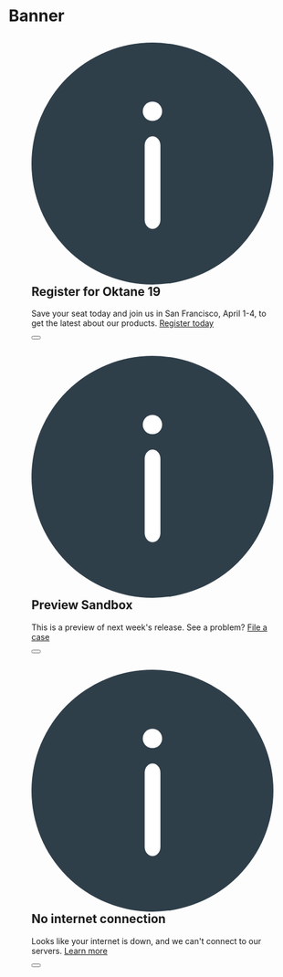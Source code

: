 # Banner

<figure class="nimatron--example">
  <div class="nimatron--rendered">
    <div class="banner--pen">
      <aside class="banner is-banner-info">
        <div class="banner--main">
          <h1 class="banner--title">
            <svg class="banner--icon" xmlns="http://www.w3.org/2000/svg" fill="none" viewBox="0 0 100 100">
              <circle class="icon--fill" cx="50" cy="50" r="50" fill="#2F3F4A"/>
              <path class="icon--stroke" fill="#fff" d="M50.043 77c1.782 0 3.25-1.71 3.25-3.788v-30.67c0-2.078-1.468-3.789-3.25-3.789s-3.25 1.71-3.25 3.788v30.671c0 2.077 1.468 3.788 3.25 3.788z"/>
              <circle class="icon--stroke" cx="50" cy="28.394" r="4" fill="#fff" transform="rotate(-180 50 28.394)"/>
            </svg>
            Register for Oktane 19
          </h1>
          <p class="banner--content">
            Save your seat today and join us in San Francisco, April 1-4, to get the latest about our products. <a href="#">Register today</a>
          </p>
        </div>
        <button class="banner--close">
          <svg class="banner--close-icon" xmlns="http://www.w3.org/2000/svg" fill="none" viewBox="0 0 14 14">
            <path class="icon--stroke" d="M.572 1.184l12.244 12.244M12.816 1.184L.571 13.428"/>
          </svg>        
        </button>
      </aside>
      <aside class="banner is-banner-yellow">
        <div class="banner--main">
          <h1 class="banner--title">
            <svg class="banner--icon" xmlns="http://www.w3.org/2000/svg" fill="none" viewBox="0 0 100 100">
              <circle class="icon--fill" cx="50" cy="50" r="50" fill="#2F3F4A"/>
              <path class="icon--stroke" fill="#fff" d="M50.043 77c1.782 0 3.25-1.71 3.25-3.788v-30.67c0-2.078-1.468-3.789-3.25-3.789s-3.25 1.71-3.25 3.788v30.671c0 2.077 1.468 3.788 3.25 3.788z"/>
              <circle class="icon--stroke" cx="50" cy="28.394" r="4" fill="#fff" transform="rotate(-180 50 28.394)"/>
            </svg>
            Preview Sandbox
          </h1>
          <p class="banner--content">
            This is a preview of next week's release. See a problem? <a href="#">File a case</a>
          </p>
        </div>
        <button class="banner--close">
          <svg class="banner--close-icon" xmlns="http://www.w3.org/2000/svg" fill="none" viewBox="0 0 14 14">
            <path class="icon--stroke" d="M.572 1.184l12.244 12.244M12.816 1.184L.571 13.428"/>
          </svg>        
        </button>
      </aside>
      <aside class="banner is-banner-danger">
        <div class="banner--main">
          <h1 class="banner--title">
            <svg class="banner--icon" xmlns="http://www.w3.org/2000/svg" fill="none" viewBox="0 0 100 100">
              <circle class="icon--fill" cx="50" cy="50" r="50" fill="#2F3F4A"/>
              <path class="icon--stroke" fill="#fff" d="M50.043 77c1.782 0 3.25-1.71 3.25-3.788v-30.67c0-2.078-1.468-3.789-3.25-3.789s-3.25 1.71-3.25 3.788v30.671c0 2.077 1.468 3.788 3.25 3.788z"/>
              <circle class="icon--stroke" cx="50" cy="28.394" r="4" fill="#fff" transform="rotate(-180 50 28.394)"/>
            </svg>
            No internet connection
          </h1>
          <p class="banner--content">
            Looks like your internet is down, and we can't connect to our servers. <a href="#">Learn more</a>
          </p>
        </div>
        <button class="banner--close">
          <svg class="banner--close-icon" xmlns="http://www.w3.org/2000/svg" fill="none" viewBox="0 0 14 14">
            <path class="icon--stroke" d="M.572 1.184l12.244 12.244M12.816 1.184L.571 13.428"/>
          </svg>        
        </button>
      </aside>
    </div>
  </div>

  ```html
  ```
</figure>
